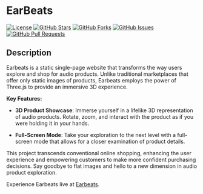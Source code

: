 # EarBeats

[![License](https://img.shields.io/badge/license-MIT-blue.svg)](LICENSE)
[![GitHub Stars](https://img.shields.io/github/stars/your-username/your-repository)](https://github.com/your-username/your-repository/stargazers)
[![GitHub Forks](https://img.shields.io/github/forks/your-username/your-repository)](https://github.com/your-username/your-repository/network/members)
[![GitHub Issues](https://img.shields.io/github/issues/your-username/your-repository)](https://github.com/your-username/your-repository/issues)
[![GitHub Pull Requests](https://img.shields.io/github/issues-pr/your-username/your-repository)](https://github.com/your-username/your-repository/pulls)

## Description

Earbeats is a static single-page website that transforms the way users explore and shop for audio products. Unlike traditional marketplaces that offer only static images of products, Earbeats employs the power of Three.js to provide an immersive 3D experience.

**Key Features:**

- **3D Product Showcase**: Immerse yourself in a lifelike 3D representation of audio products. Rotate, zoom, and interact with the product as if you were holding it in your hands.

- **Full-Screen Mode**: Take your exploration to the next level with a full-screen mode that allows for a closer examination of product details.

This project transcends conventional online shopping, enhancing the user experience and empowering customers to make more confident purchasing decisions. Say goodbye to flat images and hello to a new dimension in audio product exploration.

Experience Earbeats live at [Earbeats](https://master--lively-starlight-7fd8c8.netlify.app/).
